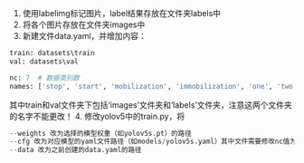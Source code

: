1. 使用labelimg标记图片，label结果存放在文件夹labels中
2. 将各个图片存放在文件夹images中
3. 新建文件data.yaml，并增加内容：
```Python
train: datasets\train
val: datasets\val

nc: 7  # 数据类别数
names: ['stop', 'start', 'mobilization', 'immobilization', 'one', 'two', 'three']
```
其中train和val文件夹下包括‘images’文件夹和‘labels’文件夹，注意这两个文件夹的名字不能更改！
4. 修改yolov5中的train.py，将
```Python
--weights 改为选择的模型权重（如yolov5s.pt）的路径
--cfg 改为对应模型的yaml文件路径（如models/yolov5s.yaml）其中文件需要修改nc值为对应的类别数。
--data 改为之前创建的data.yaml的路径
```
